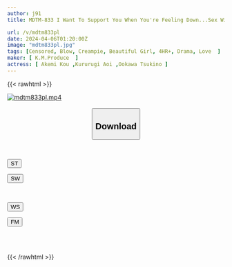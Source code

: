 ```yaml
---
author: j91
title: MDTM-833 I Want To Support You When You're Feeling Down...Sex With A Girl Who Loves You 01

url: /v/mdtm833pl
date: 2024-04-06T01:20:00Z
image: "mdtm833pl.jpg"
tags: [Censored, Blow, Creampie, Beautiful Girl, 4HR+, Drama, Love	]
maker: [ K.M.Produce  ]
actress: [ Akemi Kou ,Kururugi Aoi ,Ookawa Tsukino ]
---
```



{{< rawhtml >}}

<div class="video" data-videoid="Pw7zKZ07rku0vDv">
    <a href="javascript:;">
        <img src="/v/mdtm833pl/mdtm833pl.jpg" width="WIDTH" height="HEIGHT" alt="mdtm833pl.mp4" loading="lazy">
    </a>
</div>

<script type="text/javascript" src="https://j91.asia/asset/on-demand-st.js"></script>

<br>
  <link rel="stylesheet" href="https://j91.asia/asset/bs5.css">
  
  <center>
  <button class="btn btn-primary" type="button" data-bs-toggle="collapse" data-bs-target=".multi-collapse" aria-expanded="false" aria-controls="multiCollapseExample1 multiCollapseExample2"><h2>Download</h2></button></center>
</p>
<div class="row">
  <div class="col">
    <div class="collapse multi-collapse" id="multiCollapseExample1">
      <div class="card card-body">
	      	      <br>
<div class="buttons">  
<p><a href="https://streamtape.to/v/Pw7zKZ07rku0vDv" target="_blank"><button class="btn-hover color-3"><i class="fa fa-download"></i> ST</button></a></p>
<p><a href="https://asnwish.com/bzadogv83h3r" target="_blank"><button class="btn-hover color-2"><i class="fa fa-download"></i> SW</button></a></p></div>
    </div>
  </div>
</div>
  <div class="col">
    <div class="collapse multi-collapse" id="multiCollapseExample2">
      <div class="card card-body">
	      <br>
<div class="buttons">
<p><a href="https://wolfstream.tv/ige1du9r3sz9"><button class="btn-hover color-9"><i class="fa fa-download"></i> WS</button></a></p>
<p><a href="https://filemoon.sx/d/0bt96irj5arq"><button class="btn-hover color-8"><i class="fa fa-download"></i> FM</button></a></p></div>
<br><br>
      </div>
    </div>
  </div>
</div>

{{< /rawhtml >}}